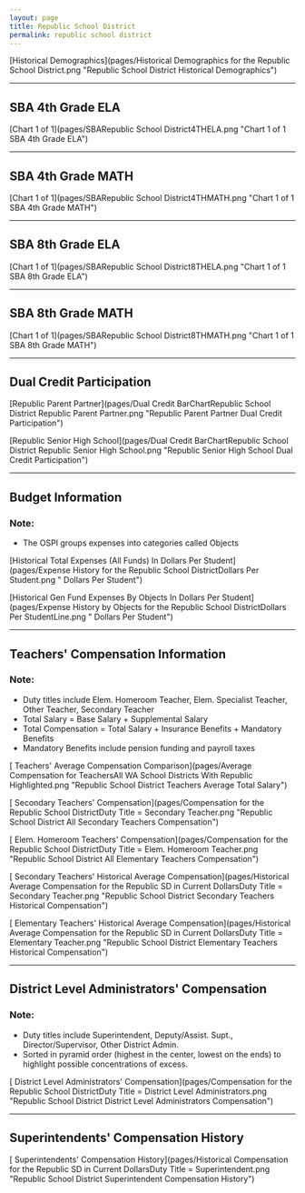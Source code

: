 ```yaml
---
layout: page
title: Republic School District
permalink: republic school district
---
```



[Historical Demographics](pages/Historical Demographics for the Republic School District.png "Republic School District Historical Demographics")

___

## SBA 4th Grade ELA

[Chart 1 of 1](pages/SBARepublic School District4THELA.png "Chart 1 of 1 SBA 4th Grade ELA")


___

## SBA 4th Grade MATH

[Chart 1 of 1](pages/SBARepublic School District4THMATH.png "Chart 1 of 1 SBA 4th Grade MATH")


___

## SBA 8th Grade ELA

[Chart 1 of 1](pages/SBARepublic School District8THELA.png "Chart 1 of 1 SBA 8th Grade ELA")


___

## SBA 8th Grade MATH

[Chart 1 of 1](pages/SBARepublic School District8THMATH.png "Chart 1 of 1 SBA 8th Grade MATH")


___

## Dual Credit Participation

[Republic Parent Partner](pages/Dual Credit BarChartRepublic School District Republic Parent Partner.png "Republic Parent Partner Dual Credit Participation")

[Republic Senior High School](pages/Dual Credit BarChartRepublic School District Republic Senior High School.png "Republic Senior High School Dual Credit Participation")


___

## Budget Information
### Note:
- The OSPI groups expenses into categories called Objects

[Historical Total Expenses (All Funds) In Dollars Per Student](pages/Expense History for the Republic School DistrictDollars Per Student.png " Dollars Per Student")

[Historical Gen Fund Expenses By Objects In Dollars Per Student](pages/Expense History by Objects for the Republic School DistrictDollars Per StudentLine.png " Dollars Per Student")


___

## Teachers' Compensation Information
### Note:
- Duty titles include Elem. Homeroom Teacher, Elem. Specialist Teacher, Other Teacher, Secondary Teacher
- Total Salary = Base Salary + Supplemental Salary
- Total Compensation = Total Salary + Insurance Benefits + Mandatory Benefits
- Mandatory Benefits include pension funding and payroll taxes

[ Teachers' Average Compensation Comparison](pages/Average Compensation for TeachersAll WA School Districts With Republic Highlighted.png "Republic School District Teachers Average Total Salary")

[ Secondary Teachers' Compensation](pages/Compensation for the Republic School DistrictDuty Title = Secondary Teacher.png "Republic School District All Secondary Teachers Compensation")

[ Elem. Homeroom Teachers' Compensation](pages/Compensation for the Republic School DistrictDuty Title = Elem. Homeroom Teacher.png "Republic School District All Elementary Teachers Compensation")

[ Secondary Teachers' Historical Average Compensation](pages/Historical Average Compensation for the Republic SD in Current DollarsDuty Title = Secondary Teacher.png "Republic School District Secondary Teachers Historical Compensation")

[ Elementary Teachers' Historical Average Compensation](pages/Historical Average Compensation for the Republic SD in Current DollarsDuty Title = Elementary Teacher.png "Republic School District Elementary Teachers Historical Compensation")


___

## District Level Administrators' Compensation

### Note:
- Duty titles include Superintendent, Deputy/Assist. Supt., Director/Supervisor, Other District Admin.
- Sorted in pyramid order (highest in the center, lowest on the ends) to highlight possible concentrations of excess.

[ District Level Administrators' Compensation](pages/Compensation for the Republic School DistrictDuty Title = District Level Administrators.png "Republic School District District Level Administrators Compensation")


___

## Superintendents' Compensation History

[ Superintendents' Compensation History](pages/Historical Compensation for the Republic SD in Current DollarsDuty Title = Superintendent.png "Republic School District Superintendent Compensation History")

